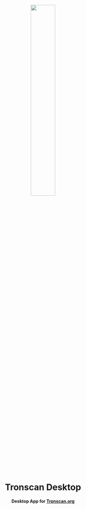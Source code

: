 <h1 align="center">
  <br>
  <img width="40%" src="https://raw.githubusercontent.com/tron-explorer/docs/master/images/tron-banner.png">
  <br>
  Tronscan Desktop
  <br>
</h1>

<h4 align="center">
  Desktop App for <a href="https://tronscan.org">Tronscan.org</a>
</h4>
